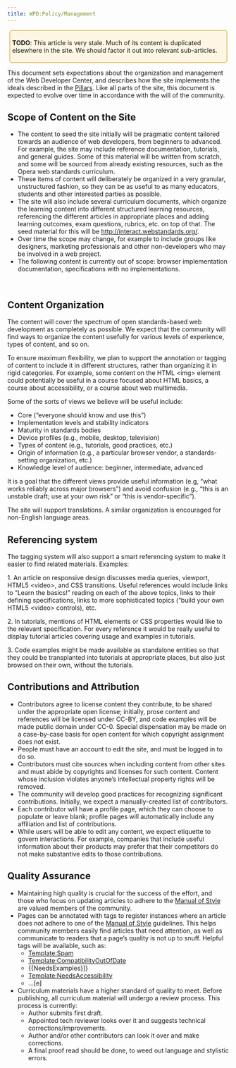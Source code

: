```yaml
---
title: WPD:Policy/Management
---
```

<div style="border:1px solid hsl(45, 100%, 40%); padding:5px; margin:5px; background-color:hsl(45, 88%, 94%); border-radius:5px">
<p><b>TODO</b>:  This article is very stale. Much of its content is duplicated elsewhere in the site. We should factor it out into relevant sub-articles.
</p>
</div>
<p>This document sets expectations about the organization and management of the Web Developer Center, and describes how the site implements the ideals described in the <a href="/wiki/WPD:Pillars" title="WPD:Pillars" class="mw-redirect">Pillars</a>.  Like all parts of the site, this document is expected to evolve over time in accordance with the will of the community.
</p>
<h2><span class="mw-headline" id="Scope_of_Content_on_the_Site">Scope of Content on the Site</span></h2>
<ul><li> The content to seed the site initially will be pragmatic content tailored towards an audience of web developers, from beginners to advanced. For example, the site may include reference documentation, tutorials, and general guides. Some of this material will be written from scratch, and some will be sourced from already existing resources, such as the Opera web standards curriculum.</li>
<li> These items of content will deliberately be organized in a very granular, unstructured fashion, so they can be as useful to as many educators, students and other interested parties as possible.</li>
<li> The site will also include several curriculum documents, which organize the learning content into different structured learning resources, referencing the different articles in appropriate places and adding learning outcomes, exam questions, rubrics, etc. on top of that. The seed material for this will be <a rel="nofollow" class="external free" href="http://interact.webstandards.org/">http://interact.webstandards.org/</a>.</li>
<li> Over time the scope may change, for example to include groups like designers, marketing professionals and other non-developers who may be involved in a web project.</li>
<li> The following content is currently out of scope:  browser implementation documentation, specifications with no implementations.</li></ul>
<p><br />
</p>
<h2><span class="mw-headline" id="Content_Organization">Content Organization</span></h2>
<p>The content will cover the spectrum of open standards-based web development as completely as possible. We expect that the community will find ways to organize the content usefully for various levels of experience, types of content, and so on.
</p><p>To ensure maximum flexibility, we plan to support the annotation or tagging of content to include it in different structures, rather than organizing it in rigid categories. For example, some content on the HTML &lt;img&gt; element could potentially be useful in a course focused about HTML basics, a course about accessibility, or a course about web multimedia.
</p><p>Some of the sorts of views we believe will be useful include:
</p>
<ul><li> Core (“everyone should know and use this”)</li>
<li> Implementation levels and stability indicators</li>
<li> Maturity in standards bodies</li>
<li> Device profiles (e.g., mobile, desktop, television)</li>
<li> Types of content (e.g., tutorials, good practices, etc.)</li>
<li> Origin of information (e.g., a particular browser vendor, a standards-setting organization, etc.)</li>
<li> Knowledge level of audience: beginner, intermediate, advanced</li></ul>
<p>It is a goal that the different views provide useful information (e.g, “what works reliably across major browsers”) and avoid confusion (e.g., “this is an unstable draft; use at your own risk” or “this is vendor-specific”).
</p><p>The site will support translations. A similar organization is encouraged for non-English language areas.
</p>
<h2><span class="mw-headline" id="Referencing_system">Referencing system</span></h2>
<p>The tagging system will also support a smart referencing system to make it easier to find related materials. Examples:
</p><p>1. An article on responsive design discusses media queries, viewport, HTML5 &lt;video&gt;, and CSS transitions. Useful references would include links to “Learn the basics!” reading on each of the above topics, links to their defining specifications, links to more sophisticated topics (“build your own HTML5 &lt;video&gt; controls), etc.
</p><p>2. In tutorials, mentions of HTML elements or CSS properties would like to the relevant specification. For every reference it would be really useful to display tutorial articles covering usage and examples in tutorials.
</p><p>3. Code examples might be made available as standalone entities so that they could be transplanted into tutorials at appropriate places, but also just browsed on their own, without the tutorials.
</p>
<h2><span class="mw-headline" id="Contributions_and_Attribution">Contributions and Attribution</span></h2>
<ul><li> Contributors agree to license content they contribute, to be shared under the appropriate open license; initially, prose content and references will be licensed under CC-BY, and code examples will be made public domain under CC-0. Special dispensation may be made on a case-by-case basis for open content for which copyright assignment does not exist.</li>
<li> People must have an account to edit the site, and must be logged in to do so.</li>
<li> Contributors must cite sources when including content from other sites and must abide by copyrights and licenses for such content. Content whose inclusion violates anyone’s intellectual property rights will be removed. </li>
<li> The community will develop good practices for recognizing significant contributions. Initially, we expect a manually-created list of contributors.</li>
<li> Each contributor will have a profile page, which they can choose to populate or leave blank; profile pages will automatically include any affiliation and list of contributions.</li>
<li> While users will be able to edit any content, we expect etiquette to govern interactions. For example, companies that include useful information about their products may prefer that their competitors do not make substantive edits to those contributions.</li></ul>
<h2><span class="mw-headline" id="Quality_Assurance">Quality Assurance</span></h2>
<ul><li> Maintaining high quality is crucial for the success of the effort, and those who focus on updating articles to adhere to the <a href="/wiki/WPD:Manual_Of_Style" title="WPD:Manual Of Style" class="mw-redirect">Manual of Style</a> are valued members of the community.</li>
<li> Pages can be annotated with tags to register instances where an article does not adhere to one of the <a href="/wiki/WPD:Manual_Of_Style" title="WPD:Manual Of Style" class="mw-redirect">Manual of Style</a> guidelines.  This helps community members easily find articles that need attention, as well as communicate to readers that a page’s quality is not up to snuff.  Helpful tags will be available, such as:
<ul><li> <a href="/w/index.php?title=Template:Spam&amp;action=edit&amp;redlink=1" class="new" title="Template:Spam (page does not exist)">Template:Spam</a></li>
<li> <a href="/w/index.php?title=Template:CompatibilityOutOfDate&amp;action=edit&amp;redlink=1" class="new" title="Template:CompatibilityOutOfDate (page does not exist)">Template:CompatibilityOutOfDate</a></li>
<li> {{NeedsExamples}]}</li>
<li> <a href="/w/index.php?title=Template:NeedsAccessibility&amp;action=edit&amp;redlink=1" class="new" title="Template:NeedsAccessibility (page does not exist)">Template:NeedsAccessibility</a></li>
<li> ...[e]</li></ul></li>
<li> Curriculum materials have a higher standard of quality to meet. Before publishing, all curriculum material will undergo a review process. This process is currently:
<ul><li> Author submits first draft.</li>
<li> Appointed tech reviewer looks over it and suggests technical corrections/improvements.</li>
<li> Author and/or other contributors can look it over and make corrections.</li>
<li> A final proof read should be done, to weed out language and stylistic errors.</li></ul></li></ul>

<!-- 
NewPP limit report
CPU time usage: 0.044 seconds
Real time usage: 0.062 seconds
Preprocessor visited node count: 28/1000000
Preprocessor generated node count: 74/1000000
Post‐expand include size: 372/2097152 bytes
Template argument size: 137/2097152 bytes
Highest expansion depth: 2/40
Expensive parser function count: 0/100
-->

<!-- 
Transclusion expansion time report (%,ms,calls,template)
100.00%   10.854      1 - -total
 41.44%    4.498      1 - Template:TODO
 15.83%    1.718      1 - Template:CompatibilityOutOfDate
 13.37%    1.451      1 - Template:Spam
 11.29%    1.225      1 - Template:NeedsAccessibility
-->

<!-- Saved in parser cache with key wpwiki:pcache:idhash:13-0!*!0!!*!*!*!esi=1 and timestamp 20150731110942 and revision id 11039
 -->
